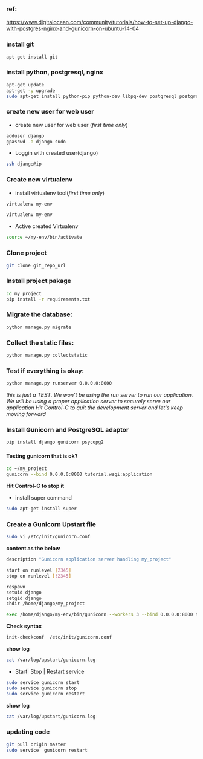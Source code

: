 ### ref:
https://www.digitalocean.com/community/tutorials/how-to-set-up-django-with-postgres-nginx-and-gunicorn-on-ubuntu-14-04

### install git
```bash
apt-get install git
```

### install python, postgresql, nginx
```bash
apt-get update
apt-get -y upgrade
sudo apt-get install python-pip python-dev libpq-dev postgresql postgresql-contrib nginx
```
### create new user for web user
- create new user for web user (*first time only*)
```bash
adduser django
gpasswd -a django sudo
```
- Loggin with created user(django)
```bash
ssh django@ip
```

### Create new virtualenv
- install virtualenv tool(*first time only*)
```bash
virtualenv my-env
```

```bash
virtualenv my-env
```

- Active created Virtualenv
```bash
source ~/my-env/bin/activate
```

### Clone project
```bash
git clone git_repo_url
```

### Install project pakage
```bash
cd my_project
pip install -r requirements.txt
```

### Migrate the database:
```bash
python manage.py migrate
```

### Collect the static files:
```bash
python manage.py collectstatic
```

### Test if everything is okay:
```bash
python manage.py runserver 0.0.0.0:8000
```

*this is just a TEST. We won’t be using the run server to run our application. We will be using a proper application server to securely serve our application
Hit Control-C to quit the development server and let's keep moving forward*

### Install Gunicorn and PostgreSQL adaptor
```bash
pip install django gunicorn psycopg2
```

#### Testing gunicorn that is ok?

```bash
cd ~/my_project
gunicorn --bind 0.0.0.0:8000 tutorial.wsgi:application
```
**Hit Control-C to stop it**
- install super command
```bash
sudo apt-get install super
```

### Create a Gunicorn Upstart file

```bash
sudo vi /etc/init/gunicorn.conf
```
**content as the below**
```bash
description "Gunicorn application server handling my_project"

start on runlevel [2345]
stop on runlevel [!2345]

respawn
setuid django
setgid django
chdir /home/django/my_project

exec /home/django/my-env/bin/gunicorn --workers 3 --bind 0.0.0.0:8000 tutorial.wsgi:application
```
**Check syntax**
```bash
init-checkconf  /etc/init/gunicorn.conf
```
**show log**
```bash
cat /var/log/upstart/gunicorn.log
```

- Start| Stop | Restart  service
```bash
sudo service gunicorn start
sudo service gunicorn stop
sudo service gunicorn restart
```
**show log**
```bash
cat /var/log/upstart/gunicorn.log
```


### updating code
```bash
git pull origin master
sudo service  gunicorn restart
```

